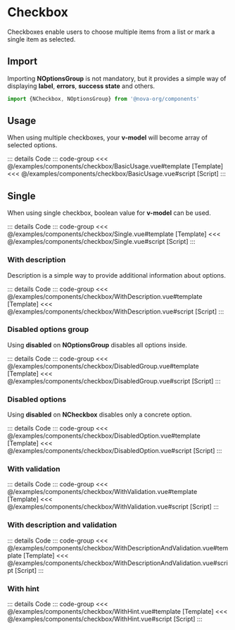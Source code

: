 <script setup>
import WithDescription from '../examples/components/checkbox/WithDescription.vue'
import BasicUsage from '../examples/components/checkbox/BasicUsage.vue'
import DisabledGroup from '../examples/components/checkbox/DisabledGroup.vue'
import DisabledOption from '../examples/components/checkbox/DisabledOption.vue'
import WithValidation from '../examples/components/checkbox/WithValidation.vue'
import WithDescriptionAndValidation from '../examples/components/checkbox/WithDescriptionAndValidation.vue'
import WithHint from '../examples/components/checkbox/WithHint.vue'
import Single from '../examples/components/checkbox/Single.vue'
import DisplayContainer from '../examples/partials/DisplayContainer.vue'
</script>

# Checkbox

Checkboxes enable users to choose multiple items from a list or mark a single item as selected.

## Import

Importing **NOptionsGroup** is not mandatory, but it provides a simple way of displaying **label**, **errors**,
**success state** and others.

```ts
import {NCheckbox, NOptionsGroup} from '@nova-org/components'
```

## Usage

When using multiple checkboxes, your **v-model** will become array of selected options.

<display-container vertical>
    <basic-usage/>
</display-container>

::: details Code
::: code-group
<<< @/examples/components/checkbox/BasicUsage.vue#template [Template]
<<< @/examples/components/checkbox/BasicUsage.vue#script [Script]
:::

## Single

When using single checkbox, boolean value for **v-model** can be used.

<display-container vertical>
    <single/>
</display-container>

::: details Code
::: code-group
<<< @/examples/components/checkbox/Single.vue#template [Template]
<<< @/examples/components/checkbox/Single.vue#script [Script]
:::

### With description

Description is a simple way to provide additional information about options.

<display-container>
    <with-description/>
</display-container>

::: details Code
::: code-group
<<< @/examples/components/checkbox/WithDescription.vue#template [Template]
<<< @/examples/components/checkbox/WithDescription.vue#script [Script]
:::

### Disabled options group

Using **disabled** on **NOptionsGroup** disables all options inside.

<display-container>
    <disabled-group/>
</display-container>

::: details Code
::: code-group
<<< @/examples/components/checkbox/DisabledGroup.vue#template [Template]
<<< @/examples/components/checkbox/DisabledGroup.vue#script [Script]
:::

### Disabled options

Using **disabled** on **NCheckbox** disables only a concrete option.

<display-container>
    <disabled-option/>
</display-container>

::: details Code
::: code-group
<<< @/examples/components/checkbox/DisabledOption.vue#template [Template]
<<< @/examples/components/checkbox/DisabledOption.vue#script [Script]
:::

### With validation

<display-container>
    <with-validation/>
</display-container>

::: details Code
::: code-group
<<< @/examples/components/checkbox/WithValidation.vue#template [Template]
<<< @/examples/components/checkbox/WithValidation.vue#script [Script]
:::

### With description and validation

<display-container>
    <with-description-and-validation/>
</display-container>

::: details Code
::: code-group
<<< @/examples/components/checkbox/WithDescriptionAndValidation.vue#template [Template]
<<< @/examples/components/checkbox/WithDescriptionAndValidation.vue#script [Script]
:::

### With hint

<display-container>
    <with-hint/>
</display-container>

::: details Code
::: code-group
<<< @/examples/components/checkbox/WithHint.vue#template [Template]
<<< @/examples/components/checkbox/WithHint.vue#script [Script]
:::
